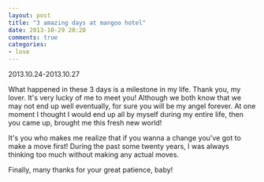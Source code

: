 ```yaml
---
layout: post
title: "3 amazing days at mangoo hotel"
date: 2013-10-29 20:20
comments: true
categories: 
- love
---
```


2013.10.24-2013.10.27   

What happened in these 3 days is a milestone in my life. Thank you, my lover. It's very lucky of me to meet you! Although we both know that we may not end up well eventually, for sure you will be my angel forever. At one moment I thought I would end up all by myself during my entire life, then you came up, brought me this fresh new world! 

It's you who makes me realize that if you wanna a change you've got to make a move first! During the past some twenty years, I was always thinking too much without making any actual moves. 

Finally, many thanks for your great patience, baby!
